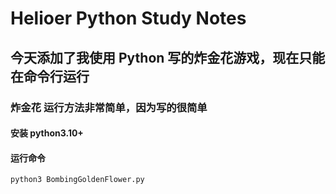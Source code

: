 # Helioer Python Study Notes

## 今天添加了我使用 Python 写的炸金花游戏，现在只能在命令行运行
### 炸金花 运行方法非常简单，因为写的很简单
#### 安装 python3.10+ 
#### 运行命令
```shell
python3 BombingGoldenFlower.py
```
